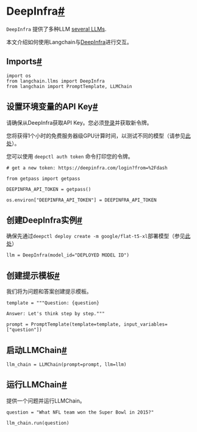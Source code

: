 

DeepInfra[#](#deepinfra "Permalink to this headline")
=====================================================

`DeepInfra` 提供了多种LLM [several LLMs](https://deepinfra.com/models).

本文介绍如何使用Langchain与[DeepInfra](https://deepinfra.com)进行交互。 

Imports[#](#imports "Permalink to this headline")
-------------------------------------------------

```
import os
from langchain.llms import DeepInfra
from langchain import PromptTemplate, LLMChain

```

设置环境变量的API Key[#](#set-the-environment-api-key "Permalink to this headline")
-----------------------------------------------------------------------------------------

请确保从DeepInfra获取API Key。您必须[登录](https://deepinfra.com/login?from=%2Fdash)并获取新令牌。

您将获得1个小时的免费服务器级GPU计算时间，以测试不同的模型（请参见[此处](https://github.com/deepinfra/deepctl#deepctl)）。

您可以使用 `deepctl auth token` 命令打印您的令牌。

```
# get a new token: https://deepinfra.com/login?from=%2Fdash

from getpass import getpass

DEEPINFRA_API_TOKEN = getpass()

```

```
os.environ["DEEPINFRA_API_TOKEN"] = DEEPINFRA_API_TOKEN

```

创建DeepInfra实例[#](#create-the-deepinfra-instance "本标题的永久链接")
-----------------------------------------------------------

确保先通过`deepctl deploy create -m google/flat-t5-xl`部署模型（参见[此处](https://github.com/deepinfra/deepctl#deepctl)）

```
llm = DeepInfra(model_id="DEPLOYED MODEL ID")

```

创建提示模板[#](#create-a-prompt-template "本标题的永久链接")
-----------------------------------------------

我们将为问题和答案创建提示模板。

```
template = """Question: {question}

Answer: Let's think step by step."""

prompt = PromptTemplate(template=template, input_variables=["question"])

```

启动LLMChain[#](#initiate-the-llmchain "本标题的永久链接")
------------------------------------------------

```
llm_chain = LLMChain(prompt=prompt, llm=llm)

```

运行LLMChain[#](#run-the-llmchain "本标题的永久链接")
-------------------------------------------

提供一个问题并运行LLMChain。

```
question = "What NFL team won the Super Bowl in 2015?"

llm_chain.run(question)

```

